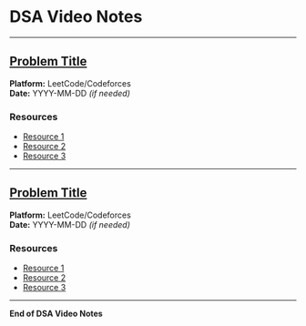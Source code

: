 # DSA Video Notes

---

## [Problem Title](problem-link)

**Platform:** LeetCode/Codeforces  
**Date:** YYYY-MM-DD _(if needed)_

### Resources

- [Resource 1](link)
- [Resource 2](link)
- [Resource 3](link)

---

## [Problem Title](problem-link)

**Platform:** LeetCode/Codeforces  
**Date:** YYYY-MM-DD _(if needed)_

### Resources

- [Resource 1](link)
- [Resource 2](link)
- [Resource 3](link)

---

**End of DSA Video Notes**
